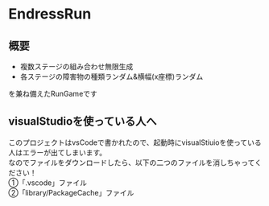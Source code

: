 # EndressRun

## 概要
* 複数ステージの組み合わせ無限生成
* 各ステージの障害物の種類ランダム&横幅(x座標)ランダム 

を兼ね備えたRunGameです

## visualStudioを使っている人へ
このプロジェクトはvsCodeで書かれたので、起動時にvisualStiuioを使っている人はエラーが出てしまいます。<br>
なのでファイルをダウンロードしたら、以下の二つのファイルを消しちゃってください！<br>
①「.vscode」ファイル<br>
②「library/PackageCache」ファイル<br>
